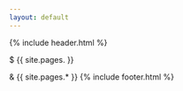 ```yaml
---
layout: default
---
```


{% include header.html %}

<a href="/"></a>
$ {{ site.pages. }}

& {{ site.pages.* }}
{% include footer.html %}
